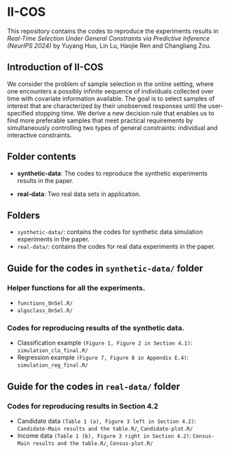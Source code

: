 # II-COS
This repository contains the codes to reproduce the experiments results in *Real-Time Selection Under General Constraints via Predictive Inference (NeurIPS 2024)* by Yuyang Huo, Lin Lu, Haojie Ren and Changliang Zou.

## Introduction of II-COS
 We consider the problem of sample selection in the online setting, where one encounters a possibly infinite sequence of individuals collected over time with covariate information available. The goal is to select samples of interest that are characterized by their unobserved responses until the user-specified stopping time. We derive a new decision rule that enables us to find more preferable samples that meet practical requirements by simultaneously controlling two types of general constraints: individual and interactive constraints.
## Folder contents

- **synthetic-data**: The codes to reproduce the synthetic experiments results in the paper.

- **real-data**: Two real data sets in application.


## Folders
- `synthetic-data/`: contains the codes for synthetic data simulation experiments in the paper.
- `real-data/`: contains the codes for real data experiments in the paper.


## Guide for the codes in `synthetic-data/` folder

### Helper functions for all the experiments.
- `functions_OnSel.R/`
- `algoclass_OnSel.R/`

### Codes for reproducing results of the synthetic data.
- Classification example `(Figure 1, Figure 2 in Section 4.1)`: `simulation_cla_final.R/`
- Regression example `(Figure 7, Figure 8 in Appendix E.4)`: `simulation_reg_final.R/`


## Guide for the codes in `real-data/` folder
### Codes for reproducing results in Section 4.2
- Candidate data `(Table 1 (a), Figure 3 left in Section 4.2)`: `Candidate-Main results and the table.R/`, `Candidate-plot.R/`
- Income data `(Table 1 (b), Figure 3 right in Section 4.2)`: `Census-Main results and the table.R/`, `Census-plot.R/`

